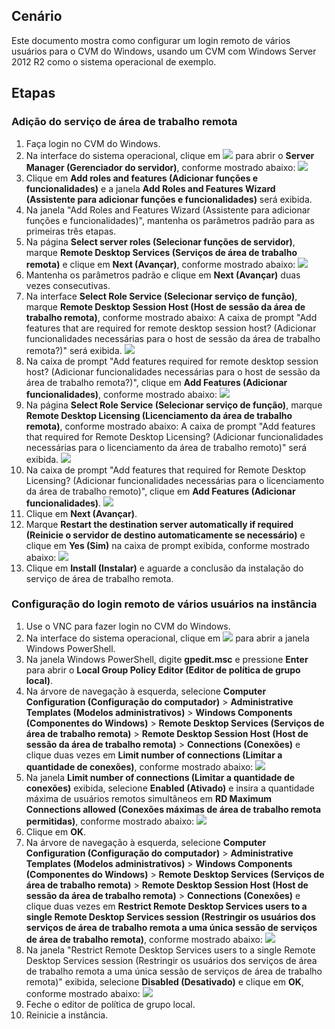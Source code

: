 ## Cenário
Este documento mostra como configurar um login remoto de vários usuários para o CVM do Windows, usando um CVM com Windows Server 2012 R2 como o sistema operacional de exemplo.

## Etapas
### Adição do serviço de área de trabalho remota
1. Faça login no CVM do Windows.
2. Na interface do sistema operacional, clique em <img src="https://main.qcloudimg.com/raw/f779581f1ce3edfead8c725ce1504009.png" style="margin: 0;"></img> para abrir o **Server Manager (Gerenciador do servidor)**, conforme mostrado abaixo:
![](https://main.qcloudimg.com/raw/66bb5237846f1dd79e3145bfd82d9257.png)
3. Clique em **Add roles and features (Adicionar funções e funcionalidades)** e a janela **Add Roles and Features Wizard (Assistente para adicionar funções e funcionalidades)** será exibida.
4. Na janela "Add Roles and Features Wizard (Assistente para adicionar funções e funcionalidades)", mantenha os parâmetros padrão para as primeiras três etapas.
5. Na página **Select server roles (Selecionar funções de servidor)**, marque **Remote Desktop Services (Serviços de área de trabalho remota)** e clique em **Next (Avançar)**, conforme mostrado abaixo: 
![](https://main.qcloudimg.com/raw/54d329c2667ac5c60ffdc2b74f1fc555.png)
6. Mantenha os parâmetros padrão e clique em **Next (Avançar)** duas vezes consecutivas.
7. Na interface **Select Role Service (Selecionar serviço de função)**, marque **Remote Desktop Session Host (Host de sessão da área de trabalho remota)**, conforme mostrado abaixo:
A caixa de prompt "Add features that are required for remote desktop session host? (Adicionar funcionalidades necessárias para o host de sessão da área de trabalho remota?)" será exibida.
![](https://main.qcloudimg.com/raw/8d24fd515bd363dc020257c2843c5562.png)
8. Na caixa de prompt "Add features required for remote desktop session host? (Adicionar funcionalidades necessárias para o host de sessão da área de trabalho remota?)", clique em **Add Features (Adicionar funcionalidades)**, conforme mostrado abaixo: 
![](https://main.qcloudimg.com/raw/2a33d896c16b1d98012536cdc3776248.png)
9. Na página **Select Role Service (Selecionar serviço de função)**, marque **Remote Desktop Licensing (Licenciamento da área de trabalho remota)**, conforme mostrado abaixo:
A caixa de prompt "Add features that required for Remote Desktop Licensing? (Adicionar funcionalidades necessárias para o licenciamento da área de trabalho remoto)" será exibida.
![](https://main.qcloudimg.com/raw/1c908dc77f50488387a2fdbfda08ba35.png)
10. Na caixa de prompt "Add features that required for Remote Desktop Licensing? (Adicionar funcionalidades necessárias para o licenciamento da área de trabalho remoto)", clique em **Add Features (Adicionar funcionalidades)**.
![](https://main.qcloudimg.com/raw/d7aa066366b168ac8a7475155d34ea19.png)
11. Clique em **Next (Avançar)**.
12. Marque **Restart the destination server automatically if required (Reinicie o servidor de destino automaticamente se necessário)** e clique em **Yes (Sim)** na caixa de prompt exibida, conforme mostrado abaixo:
![](https://main.qcloudimg.com/raw/df280b0a66470be404f114bd17c47d21.png)
13. Clique em **Install (Instalar)** e aguarde a conclusão da instalação do serviço de área de trabalho remota.

### Configuração do login remoto de vários usuários na instância
1. Use o VNC para fazer login no CVM do Windows.
2. Na interface do sistema operacional, clique em <img src="https://main.qcloudimg.com/raw/f0c84862ef30956c201c3e7c85a26eec.png" style="margin: 0;"></img> para abrir a janela Windows PowerShell.
3. Na janela Windows PowerShell, digite **gpedit.msc** e pressione **Enter** para abrir o **Local Group Policy Editor (Editor de política de grupo local)**.
4. Na árvore de navegação à esquerda, selecione **Computer Configuration (Configuração do computador)** > **Administrative Templates (Modelos administrativos)** > **Windows Components (Componentes do Windows)** > **Remote Desktop Services (Serviços de área de trabalho remota)** > **Remote Desktop Session Host (Host de sessão da área de trabalho remota)** > **Connections (Conexões)** e clique duas vezes em **Limit number of connections (Limitar a quantidade de conexões)**, conforme mostrado abaixo:
![](https://main.qcloudimg.com/raw/e0420d2bb8ddd3e1524ee688173cb9d1.png)
5. Na janela **Limit number of connections (Limitar a quantidade de conexões)** exibida, selecione **Enabled (Ativado)** e insira a quantidade máxima de usuários remotos simultâneos em **RD Maximum Connections allowed (Conexões máximas de área de trabalho remota permitidas)**, conforme mostrado abaixo:
![](https://main.qcloudimg.com/raw/066c9dfb06dc4c092424c4e1142f7471.png)
6. Clique em **OK**.
4. Na árvore de navegação à esquerda, selecione **Computer Configuration (Configuração do computador)** > **Administrative Templates (Modelos administrativos)** > **Windows Components (Componentes do Windows)** > **Remote Desktop Services (Serviços de área de trabalho remota)** > **Remote Desktop Session Host (Host de sessão da área de trabalho remota)** > **Connections (Conexões)** e clique duas vezes em **Restrict Remote Desktop Services users to a single Remote Desktop Services session (Restringir os usuários dos serviços de área de trabalho remota a uma única sessão de serviços de área de trabalho remota)**, conforme mostrado abaixo:
![](https://main.qcloudimg.com/raw/1183e9f4c6c08b6f99746db42b0d183e.png)
8. Na janela "Restrict Remote Desktop Services users to a single Remote Desktop Services session (Restringir os usuários dos serviços de área de trabalho remota a uma única sessão de serviços de área de trabalho remota)" exibida, selecione **Disabled (Desativado)** e clique em **OK**, conforme mostrado abaixo:
![](https://main.qcloudimg.com/raw/56d910ea359024d34dc05de3a274c91a.png)
9. Feche o editor de política de grupo local.
10. Reinicie a instância.



